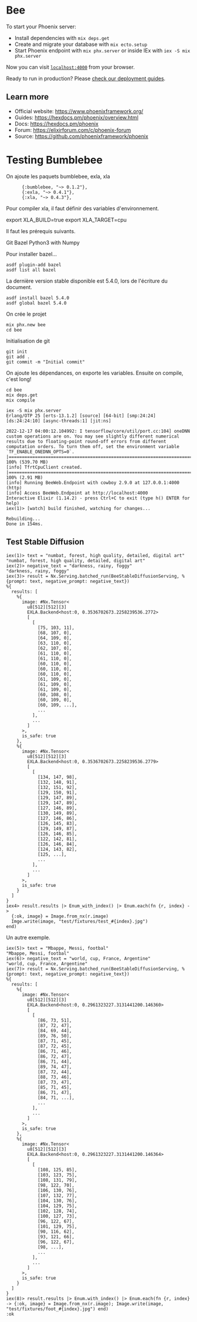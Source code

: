 # Bee

To start your Phoenix server:

  * Install dependencies with `mix deps.get`
  * Create and migrate your database with `mix ecto.setup`
  * Start Phoenix endpoint with `mix phx.server` or inside IEx with `iex -S mix phx.server`

Now you can visit [`localhost:4000`](http://localhost:4000) from your browser.

Ready to run in production? Please [check our deployment guides](https://hexdocs.pm/phoenix/deployment.html).

## Learn more

  * Official website: https://www.phoenixframework.org/
  * Guides: https://hexdocs.pm/phoenix/overview.html
  * Docs: https://hexdocs.pm/phoenix
  * Forum: https://elixirforum.com/c/phoenix-forum
  * Source: https://github.com/phoenixframework/phoenix

# Testing Bumblebee

On ajoute les paquets bumblebee, exla, xla

```
      {:bumblebee, "~> 0.1.2"},
      {:exla, "~> 0.4.1"},
      {:xla, "~> 0.4.3"},
```

Pour compiler xla, il faut définir des variables d'environnement.

export XLA_BUILD=true
export XLA_TARGET=cpu

Il faut les prérequis suivants.

Git
Bazel
Python3 with Numpy

Pour installer bazel...

```
asdf plugin-add bazel
asdf list all bazel
```

La dernière version stable disponible est 5.4.0, lors de l'écriture du document.

```
asdf install bazel 5.4.0
asdf global bazel 5.4.0
```

On crée le projet

```
mix phx.new bee
cd bee
```

Initialisation de git
```
git init
git add .
git commit -m "Initial commit"
```

On ajoute les dépendances, on exporte les variables. Ensuite on compile, c'est long!

```
cd bee
mix deps.get
mix compile
```





```
iex -S mix phx.server
Erlang/OTP 25 [erts-13.1.2] [source] [64-bit] [smp:24:24] [ds:24:24:10] [async-threads:1] [jit:ns]

2022-12-17 04:00:12.104992: I tensorflow/core/util/port.cc:104] oneDNN custom operations are on. You may see slightly different numerical results due to floating-point round-off errors from different computation orders. To turn them off, set the environment variable `TF_ENABLE_ONEDNN_OPTS=0`.
|====================================================================================================| 100% (539.70 MB)
[info] TfrtCpuClient created.
|====================================================================================================| 100% (2.91 MB)
[info] Running BeeWeb.Endpoint with cowboy 2.9.0 at 127.0.0.1:4000 (http)
[info] Access BeeWeb.Endpoint at http://localhost:4000
Interactive Elixir (1.14.2) - press Ctrl+C to exit (type h() ENTER for help)
iex(1)> [watch] build finished, watching for changes...

Rebuilding...
Done in 154ms.
```


## Test Stable Diffusion

```
iex(1)> text = "numbat, forest, high quality, detailed, digital art"
"numbat, forest, high quality, detailed, digital art"
iex(2)> negative_text = "darkness, rainy, foggy"
"darkness, rainy, foggy"
iex(3)> result = Nx.Serving.batched_run(BeeStableDiffusionServing, %{prompt: text, negative_prompt: negative_text})
%{
  results: [
    %{
      image: #Nx.Tensor<
        u8[512][512][3]
        EXLA.Backend<host:0, 0.3536702673.2258239536.2772>
        [
          [
            [75, 103, 11],
            [68, 107, 0],
            [64, 109, 0],
            [63, 110, 0],
            [62, 107, 0],
            [61, 110, 0],
            [61, 110, 0],
            [60, 110, 0],
            [60, 110, 0],
            [60, 110, 0],
            [61, 109, 0],
            [61, 109, 0],
            [61, 109, 0],
            [60, 108, 0],
            [60, 109, 0],
            [60, 109, ...],
            ...
          ],
          ...
        ]
      >,
      is_safe: true
    },
    %{
      image: #Nx.Tensor<
        u8[512][512][3]
        EXLA.Backend<host:0, 0.3536702673.2258239536.2779>
        [
          [
            [134, 147, 98],
            [132, 148, 91],
            [132, 151, 92],
            [129, 150, 91],
            [129, 147, 89],
            [129, 147, 89],
            [127, 146, 89],
            [130, 149, 89],
            [127, 146, 86],
            [126, 145, 83],
            [129, 149, 87],
            [126, 146, 85],
            [122, 142, 81],
            [126, 146, 84],
            [124, 143, 82],
            [125, ...],
            ...
          ],
          ...
        ]
      >,
      is_safe: true
    }
  ]
}
iex4> result.results |> Enum_with_index() |> Enum.each(fn {r, index} ->
  {:ok, image} = Image.from_nx(r.image)
  Imge.write(image, "test/fixtures/test_#{index}.jpg")
end)
```

Un autre exemple.

```
iex(5)> text = "Mbappe, Messi, footbal"                                                                                                       "Mbappe, Messi, footbal"                  
iex(6)> negative_text = "world, cup, France, Argentine"                                                                                       "world, cup, France, Argentine"           
iex(7)> result = Nx.Serving.batched_run(BeeStableDiffusionServing, %{prompt: text, negative_prompt: negative_text})                           %{                                        
  results: [
    %{
      image: #Nx.Tensor<
        u8[512][512][3]
        EXLA.Backend<host:0, 0.2961323227.3131441200.146360>
        [
          [
            [86, 73, 51],
            [87, 72, 47],
            [84, 69, 44],
            [89, 76, 50],
            [87, 71, 45],
            [87, 72, 45],
            [86, 71, 46],
            [86, 72, 47],
            [86, 71, 44],
            [89, 74, 47],
            [87, 72, 44],
            [88, 73, 46],
            [87, 73, 47],
            [85, 71, 45],
            [86, 71, 47],
            [84, 71, ...],
            ...
          ],
          ...
        ]
      >,
      is_safe: true
    },
    %{
      image: #Nx.Tensor<
        u8[512][512][3]
        EXLA.Backend<host:0, 0.2961323227.3131441200.146364>
        [
          [
            [108, 125, 85],
            [103, 123, 75],
            [108, 131, 79],
            [98, 122, 70],
            [106, 130, 76],
            [107, 132, 77],
            [104, 130, 76],
            [104, 129, 75],
            [102, 128, 74],
            [100, 127, 73],
            [96, 122, 67],
            [101, 129, 75],
            [90, 116, 62],
            [93, 121, 66],
            [96, 122, 67],
            [98, ...],
            ...
          ],
          ...
        ]
      >,
      is_safe: true
    }
  ]
}
iex(8)> result.results |> Enum.with_index() |> Enum.each(fn {r, index} -> {:ok, image} = Image.from_nx(r.image); Image.write(image, "test/fixtures/foot_#{index}.jpg") end)
:ok
```
